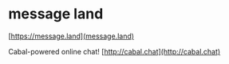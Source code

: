 # message land

[https://message.land](message.land)

Cabal-powered online chat! [http://cabal.chat](http://cabal.chat)
